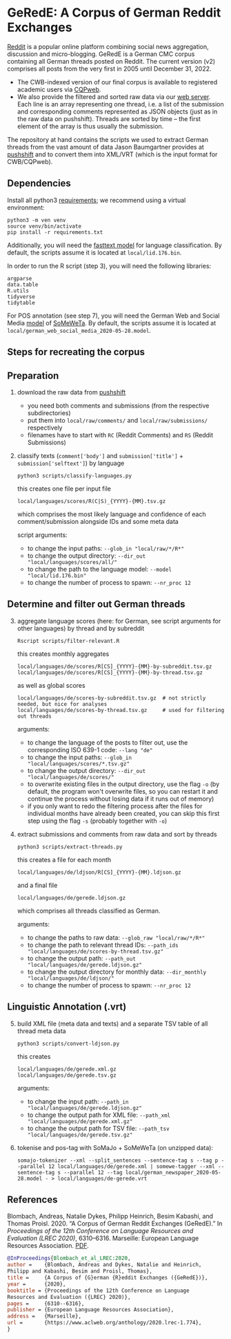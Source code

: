 # GeRedE: A Corpus of German Reddit Exchanges #

[Reddit](https://www.reddit.com) is a popular online platform combining social news aggregation, discussion and micro-blogging. GeRedE is a German CMC corpus containing all German threads posted on Reddit. The current version (v2) comprises all posts from the very first in 2005 until December 31, 2022.

- The CWB-indexed version of our final corpus is available to registered academic users via [CQPweb](https://corpora.linguistik.uni-erlangen.de/cqpweb/gerede_v2).
- We also provide the filtered and sorted raw data via our [web server](https://corpora.linguistik.uni-erlangen.de/data/de-gerede.ldjson.gz).  Each line is an array representing one thread, i.e. a list of the submission and corresponding comments represented as JSON objects (just as in the raw data on pushshift).  Threads are sorted by time – the first element of the array is thus usually the submission.

The repository at hand contains the scripts we used to extract German threads from the vast amount of data Jason Baumgartner provides at [pushshift](https://files.pushshift.io/reddit) and to convert them into XML/VRT (which is the input format for CWB/CQPweb).


## Dependencies ##

Install all python3 [requirements](requirements.txt); we recommend using a virtual environment:

    python3 -m ven venv
    source venv/bin/activate
    pip install -r requirements.txt

Additionally, you will need the [fasttext model](https://fasttext.cc/docs/en/language-identification.html) for language classification.  By default, the scripts assume it is located at `local/lid.176.bin`.

In order to run the R script (step 3), you will need the following libraries:

    argparse
    data.table
    R.utils
    tidyverse
    tidytable
    
For POS annotation (see step 7), you will need the German Web and Social Media [model](https://corpora.linguistik.uni-erlangen.de/someweta/german_web_social_media_2020-05-28.model) of [SoMeWeTa](https://github.com/tsproisl/SoMeWeTa).  By default, the scripts assume it is located at `local/german_web_social_media_2020-05-28.model`.


## Steps for recreating the corpus ##

## Preparation ##

1. download the raw data from [pushshift](https://files.pushshift.io/reddit)
   - you need both comments and submissions (from the respective subdirectories)
   - put them into `local/raw/comments/` and `local/raw/submissions/` respectively
   - filenames have to start with `RC` (Reddit Comments) and `RS` (Reddit Submissions)

2. classify texts (`comment['body']` and `submission['title']` + `submission['selftext']`) by language
   ```
   python3 scripts/classify-languages.py
   ```
   this creates one file per input file
   ```
   local/languages/scores/R(C|S)_{YYYY}-{MM}.tsv.gz
   ```
   which comprises the most likely language and confidence of each comment/submission alongside IDs and some meta data

   script arguments:
   - to change the input paths:
     `--glob_in "local/raw/*/R*"`
   - to change the output directory:
     `--dir_out "local/languages/scores/all/"`
   - to change the path to the language model:
     `--model "local/lid.176.bin"`
   - to change the number of process to spawn:
     `--nr_proc 12`

## Determine and filter out German threads ##

3. aggregate language scores (here: for German, see script arguments for other languages) by thread and by subreddit
   ```
   Rscript scripts/filter-relevant.R
   ```
   this creates monthly aggregates
   ```
   local/languages/de/scores/R[CS]_{YYYY}-{MM}-by-subreddit.tsv.gz
   local/languages/de/scores/R[CS]_{YYYY}-{MM}-by-thread.tsv.gz
   ```
   as well as global scores
   ```
   local/languages/de/scores-by-subreddit.tsv.gz  # not strictly needed, but nice for analyses
   local/languages/de/scores-by-thread.tsv.gz     # used for filtering out threads
   ```

   arguments:
   - to change the language of the posts to filter out, use the corresponding ISO 639-1 code:
     `--lang "de"`
   - to change the input paths:
     `--glob_in "local/languages/scores/*.tsv.gz"`
   - to change the output directory:
     `--dir_out "local/languages/de/scores/"`
   - to overwrite existing files in the output directory, use the flag `-o` (by default, the program won't overwrite files, so you can restart it and continue the process without losing data if it runs out of memory)
   - if you only want to redo the filtering process after the files for individual months have already been created, you can skip this first step using the flag `-s` (probably together with `-o`)

4. extract submissions and comments from raw data and sort by threads
   ```
   python3 scripts/extract-threads.py
   ```
   this creates a file for each month
   ```
   local/languages/de/ldjson/R[CS]_{YYYY}-{MM}.ldjson.gz
   ```
   and a final file
   ```
   local/languages/de/gerede.ldjson.gz
   ```
   which comprises all threads classified as German.
   
   arguments:
   - to change the paths to raw data:
     `--glob_raw "local/raw/*/R*"`
   - to change the path to relevant thread IDs:
     `--path_ids "local/languages/de/scores-by-thread.tsv.gz"`
   - to change the output path:
     `--path_out "local/languages/de/gerede.ldjson.gz"`
   - to change the output directory for monthly data:
     `--dir_monthly "local/languages/de/ldjson/"`
   - to change the number of process to spawn:
     `--nr_proc 12`

## Linguistic Annotation (.vrt) ##

5. build XML file (meta data and texts) and a separate TSV table of all thread meta data
   ```
   python3 scripts/convert-ldjson.py
   ```
   this creates
   ```
   local/languages/de/gerede.xml.gz
   local/languages/de/gerede.tsv.gz
   ```
   
   arguments:
   - to change the input path:
     `--path_in "local/languages/de/gerede.ldjson.gz"`
   - to change the output path for XML file:
     `--path_xml "local/languages/de/gerede.xml.gz"`
   - to change the output path for TSV file:
     `--path_tsv "local/languages/de/gerede.tsv.gz"`
   
6. tokenise and pos-tag with SoMaJo + SoMeWeTa (on unzipped data):
   ```
   somajo-tokenizer --xml --split_sentences --sentence-tag s --tag p --parallel 12 local/languages/de/gerede.xml | somewe-tagger --xml --sentence-tag s --parallel 12 --tag local/german_newspaper_2020-05-28.model - > local/languages/de-gerede.vrt
   ```


## References ##

Blombach, Andreas, Natalie Dykes, Philipp Heinrich, Besim Kabashi, and Thomas Proisl. 2020. “A Corpus of German Reddit Exchanges (GeRedE).”  In *Proceedings of the 12th Conference on Language Resources and Evaluation (LREC 2020)*, 6310–6316. Marseille: European Language Resources Association. [PDF](https://www.aclweb.org/anthology/2020.lrec-1.774.pdf).

```bibtex
@InProceedings{Blombach_et_al_LREC:2020,
author =    {Blombach, Andreas and Dykes, Natalie and Heinrich,
Philipp and Kabashi, Besim and Proisl, Thomas},
title =     {A Corpus of {G}erman {R}eddit Exchanges ({GeRedE})},
year =      {2020},
booktitle = {Proceedings of the 12th Conference on Language
Resources and Evaluation ({LREC} 2020)},
pages =     {6310--6316},
publisher = {European Language Resources Association},
address =   {Marseille},
url =       {https://www.aclweb.org/anthology/2020.lrec-1.774},
}
```
